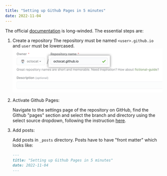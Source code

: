 ```yaml
---
title: "Setting up Github Pages in 5 minutes"
date: 2022-11-04
---
```


The official [documentation](https://docs.github.com/en/pages/getting-started-with-github-pages/creating-a-github-pages-site)
is long-winded. The essential steps are:

1. Create a repository 
The repository must be named `<user>.github.io` and `user` must be lowercased.
![example](./assets/create-repository-name-pages.png)

2. Activate Github Pages: 

    Navigate to the settings page of the repository on GitHub, find the Github "pages" section and 
    select the branch and directory using the select source dropdown, following the instruction [here](
https://docs.github.com/en/pages/getting-started-with-github-pages/configuring-a-publishing-source-for-your-github-pages-site#publishing-from-a-branch).

3. Add posts:

   Add posts in `_posts` directory. Posts have to have "front matter" which looks like:
    ```markdown
    ---
    title: "Setting up Github Pages in 5 minutes"
    date: 2022-11-04
    ---
    ```

